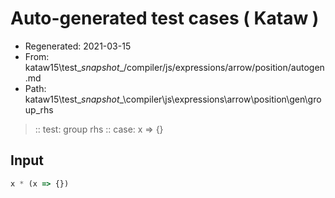 # Auto-generated test cases ( Kataw )
- Regenerated: 2021-03-15
- From: kataw15\test\__snapshot__/compiler/js/expressions/arrow/position/autogen.md
- Path: kataw15\test\__snapshot__\compiler\js\expressions\arrow\position\gen\group_rhs
> :: test: group rhs
> :: case: x => {}
## Input

`````js
x * (x => {})
`````
